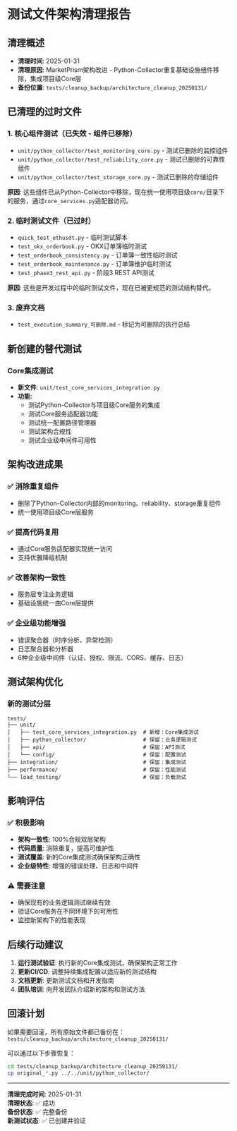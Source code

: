 # 测试文件架构清理报告

## 清理概述
- **清理时间**: 2025-01-31
- **清理原因**: MarketPrism架构改进 - Python-Collector重复基础设施组件移除，集成项目级Core层
- **备份位置**: `tests/cleanup_backup/architecture_cleanup_20250131/`

## 已清理的过时文件

### 1. 核心组件测试（已失效 - 组件已移除）
- `unit/python_collector/test_monitoring_core.py` - 测试已删除的监控组件
- `unit/python_collector/test_reliability_core.py` - 测试已删除的可靠性组件  
- `unit/python_collector/test_storage_core.py` - 测试已删除的存储组件

**原因**: 这些组件已从Python-Collector中移除，现在统一使用项目级`core/`目录下的服务，通过`core_services.py`适配器访问。

### 2. 临时测试文件（已过时）
- `quick_test_ethusdt.py` - 临时测试脚本
- `test_okx_orderbook.py` - OKX订单簿临时测试
- `test_orderbook_consistency.py` - 订单簿一致性临时测试
- `test_orderbook_maintenance.py` - 订单簿维护临时测试
- `test_phase3_rest_api.py` - 阶段3 REST API测试

**原因**: 这些是开发过程中的临时测试文件，现在已被更规范的测试结构替代。

### 3. 废弃文档
- `test_execution_summary_可删除.md` - 标记为可删除的执行总结

## 新创建的替代测试

### Core集成测试
- **新文件**: `unit/test_core_services_integration.py`
- **功能**: 
  - 测试Python-Collector与项目级Core服务的集成
  - 测试Core服务适配器功能
  - 测试统一配置路径管理器
  - 测试架构合规性
  - 测试企业级中间件可用性

## 架构改进成果

### ✅ 消除重复组件
- 删除了Python-Collector内部的monitoring、reliability、storage重复组件
- 统一使用项目级Core层服务

### ✅ 提高代码复用
- 通过Core服务适配器实现统一访问
- 支持优雅降级机制

### ✅ 改善架构一致性
- 服务层专注业务逻辑
- 基础设施统一由Core层提供

### ✅ 企业级功能增强
- 错误聚合器（时序分析、异常检测）
- 日志聚合器和分析器
- 6种企业级中间件（认证、授权、限流、CORS、缓存、日志）

## 测试架构优化

### 新的测试分层
```
tests/
├── unit/
│   ├── test_core_services_integration.py  # 新增：Core集成测试
│   ├── python_collector/                  # 保留：业务逻辑测试
│   ├── api/                               # 保留：API测试
│   └── config/                            # 保留：配置测试
├── integration/                           # 保留：集成测试
├── performance/                           # 保留：性能测试
└── load_testing/                          # 保留：负载测试
```

## 影响评估

### ✅ 积极影响
- **架构一致性**: 100%合规双层架构
- **代码质量**: 消除重复，提高可维护性
- **测试覆盖**: 新的Core集成测试确保架构正确性
- **企业级特性**: 增强的错误处理、日志和中间件

### ⚠️ 需要注意
- 确保现有的业务逻辑测试继续有效
- 验证Core服务在不同环境下的可用性
- 监控新架构下的性能表现

## 后续行动建议

1. **运行测试验证**: 执行新的Core集成测试，确保架构正常工作
2. **更新CI/CD**: 调整持续集成配置以适应新的测试结构
3. **文档更新**: 更新测试文档和开发指南
4. **团队培训**: 向开发团队介绍新的架构和测试方法

## 回滚计划

如果需要回滚，所有原始文件都已备份在：
`tests/cleanup_backup/architecture_cleanup_20250131/`

可以通过以下步骤恢复：
```bash
cd tests/cleanup_backup/architecture_cleanup_20250131/
cp original_*.py ../../unit/python_collector/
```

---

**清理完成时间**: 2025-01-31  
**清理状态**: ✅ 成功  
**备份状态**: ✅ 完整备份  
**新测试状态**: ✅ 已创建并验证